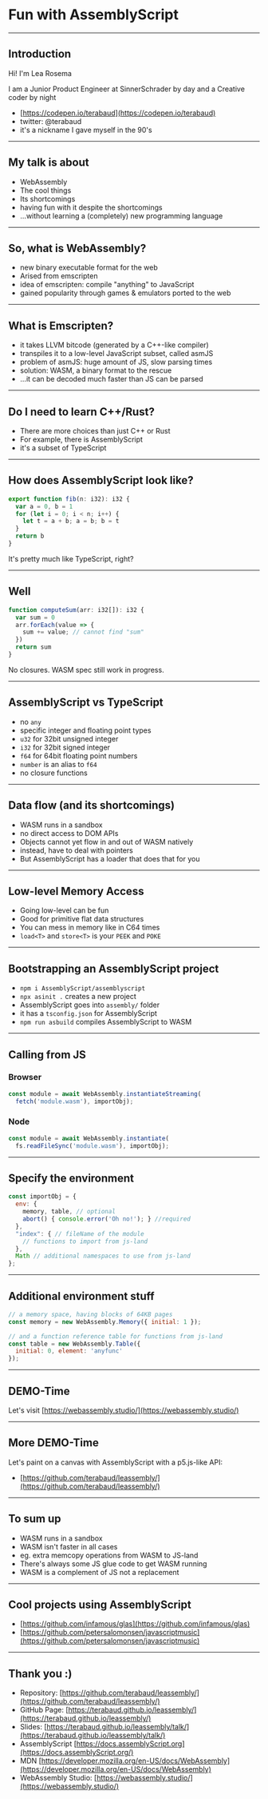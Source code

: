 # Fun with AssemblyScript

-----------------------------------------------

## Introduction

Hi! I'm Lea Rosema

I am a Junior Product Engineer at SinnerSchrader by day
and a Creative coder by night

* [https://codepen.io/terabaud](https://codepen.io/terabaud)
* twitter: @terabaud
* it's a nickname I gave myself in the 90's

-----------------------------------------------

## My talk is about

* WebAssembly
* The cool things
* Its shortcomings
* having fun with it despite the shortcomings
* ...without learning a (completely) new programming language

-----------------------------------------------

## So, what is WebAssembly?

* new binary executable format for the web
* Arised from emscripten
* idea of emscripten: compile "anything" to JavaScript
* gained popularity through games & emulators ported to the web

-----------------------------------------------

## What is Emscripten?

* it takes LLVM bitcode (generated by a C++-like compiler)
* transpiles it to a low-level JavaScript subset, called asmJS
* problem of asmJS: huge amount of JS, slow parsing times
* solution: WASM, a binary format to the rescue
* ...it can be decoded much faster than JS can be parsed

-----------------------------------------------

## Do I need to learn C++/Rust?

* There are more choices than just C++ or Rust
* For example, there is AssemblyScript
* it's a subset of TypeScript

-----------------------------------------------

## How does AssemblyScript look like?

```js
export function fib(n: i32): i32 {
  var a = 0, b = 1
  for (let i = 0; i < n; i++) {
    let t = a + b; a = b; b = t
  }
  return b
}
```

It's pretty much like TypeScript, right?

-----------------------------------------------

## Well

```js
function computeSum(arr: i32[]): i32 {
  var sum = 0
  arr.forEach(value => {
    sum += value; // cannot find "sum"
  })
  return sum
}
```

No closures. WASM spec still work in progress.

-----------------------------------------------

## AssemblyScript vs TypeScript

* no `any`
* specific integer and floating point types
* `u32` for 32bit unsigned integer
* `i32` for 32bit signed integer
* `f64` for 64bit floating point numbers
* `number` is an alias to `f64`
* no closure functions

-----------------------------------------------

## Data flow (and its shortcomings)

* WASM runs in a sandbox
* no direct access to DOM APIs
* Objects cannot yet flow in and out of WASM natively
* instead, have to deal with pointers
* But AssemblyScript has a loader that does that for you

-----------------------------------------------

## Low-level Memory Access

* Going low-level can be fun
* Good for primitive flat data structures
* You can mess in memory like in C64 times
* `load<T>` and `store<T>` is your `PEEK` and `POKE`

-----------------------------------------------

## Bootstrapping an AssemblyScript project

* `npm i AssemblyScript/assemblyscript`
* `npx asinit .` creates a new project
* AssemblyScript goes into `assembly/` folder
* it has a `tsconfig.json` for AssemblyScript
* `npm run asbuild` compiles AssemblyScript to WASM

-----------------------------------------------

## Calling from JS

### Browser

```js
const module = await WebAssembly.instantiateStreaming(
  fetch('module.wasm'), importObj);
```

### Node

```js
const module = await WebAssembly.instantiate(
  fs.readFileSync('module.wasm'), importObj);
```

-----------------------------------------------

## Specify the environment

```js
const importObj = {
  env: {
    memory, table, // optional
    abort() { console.error('Oh no!'); } //required
  },
  "index": { // fileName of the module
    // functions to import from js-land
  },
  Math // additional namespaces to use from js-land
};
```

-----------------------------------------------

## Additional environment stuff

```js
// a memory space, having blocks of 64KB pages
const memory = new WebAssembly.Memory({ initial: 1 });

// and a function reference table for functions from js-land
const table = new WebAssembly.Table({
  initial: 0, element: 'anyfunc'
});
```

-----------------------------------------------

## DEMO-Time

Let's visit [https://webassembly.studio/](https://webassembly.studio/)

-----------------------------------------------

## More DEMO-Time

Let's paint on a canvas with AssemblyScript with a p5.js-like API:

* [https://github.com/terabaud/leassembly/](https://github.com/terabaud/leassembly/)

-----------------------------------------------

## To sum up

* WASM runs in a sandbox
* WASM isn't faster in all cases
* eg. extra memcopy operations from WASM to JS-land
* There's always some JS glue code to get WASM running
* WASM is a complement of JS not a replacement

-----------------------------------------------

## Cool projects using AssemblyScript

* [https://github.com/infamous/glas](https://github.com/infamous/glas)
* [https://github.com/petersalomonsen/javascriptmusic](https://github.com/petersalomonsen/javascriptmusic)

-----------------------------------------------

## Thank you :)

* Repository: [https://github.com/terabaud/leassembly/](https://github.com/terabaud/leassembly/)
* GitHub Page: [https://terabaud.github.io/leassembly/](https://terabaud.github.io/leassembly/)
* Slides: [https://terabaud.github.io/leassembly/talk/](https://terabaud.github.io/leassembly/talk/)
* AssemblyScript [https://docs.assemblyScript.org](https://docs.assemblyScript.org/)
* MDN [https://developer.mozilla.org/en-US/docs/WebAssembly](https://developer.mozilla.org/en-US/docs/WebAssembly)
* WebAssembly Studio: [https://webassembly.studio/](https://webassembly.studio/)
